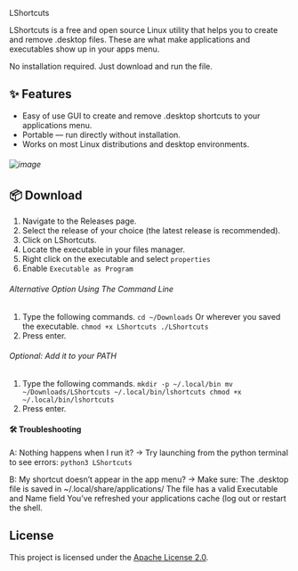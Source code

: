 LShortcuts

LShortcuts is a free and open source Linux utility that helps you to create and remove .desktop files. These are what make applications and executables show up in your apps menu.

No installation required. Just download and run the file.


## ✨ Features

- Easy of use GUI to create and remove .desktop shortcuts to your applications menu.
- Portable — run directly without installation.
- Works on most Linux distributions and desktop environments.
###### ![image](https://github.com/user-attachments/assets/b0be8765-48ad-43bf-90c9-ad71cb7240a7)

## 📦 Download

1. Navigate to the Releases page.
2. Select the release of your choice (the latest release is recommended).
3. Click on LShortcuts.
4. Locate the executable in your files manager.
5. Right click on the executable and select `properties`
6. Enable `Executable as Program`

###### Alternative Option Using The Command Line
1. Type the following commands.
`cd ~/Downloads` Or wherever you saved the executable.
`chmod +x LShortcuts
./LShortcuts`
2. Press enter.

###### Optional: Add it to your PATH
1. Type the following commands.
`mkdir -p ~/.local/bin
mv ~/Downloads/LShortcuts ~/.local/bin/lshortcuts
chmod +x ~/.local/bin/lshortcuts`
2. Press enter.

#### 🛠️ Troubleshooting
A: Nothing happens when I run it?
→ Try launching from the python terminal to see errors:
`python3 LShortcuts`

B: My shortcut doesn’t appear in the app menu?
→ Make sure:
The .desktop file is saved in ~/.local/share/applications/
The file has a valid Executable and Name field
You’ve refreshed your applications cache (log out or restart the shell.

## License

This project is licensed under the [Apache License 2.0](https://github.com/zacwasnothere/LShortcuts/blob/main/LICENSE).
